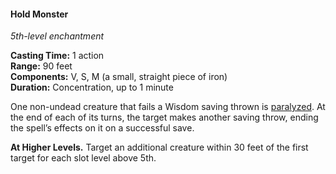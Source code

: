 #### Hold Monster
<!-- TODO Check and tag this spell -->
<!-- markdownlint-disable-next-line no-emphasis-as-heading -->
_5th-level enchantment_

**Casting Time:** 1 action \
**Range:** 90 feet \
**Components:** V, S, M (a small, straight piece of iron) \
**Duration:** Concentration, up to 1 minute

One non-undead creature that fails a Wisdom saving thrown is [paralyzed](#Conditions_paralyzed).
At the end of each of its turns, the target makes another saving throw, ending the spell’s effects on it on a successful save.

**At Higher Levels.**
Target an additional creature within 30 feet of the first target for each slot level above 5th.
